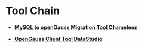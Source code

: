 # Tool Chain<a name="EN-US_TOPIC_0000001220467644"></a>

-   **[MySQL to openGauss Migration Tool Chameleon](mysql-to-opengauss-migration-tool-chameleon.md)**  

-   **[OpenGauss Client Tool DataStudio](opengauss-client-tool-datastudio.md)**  


